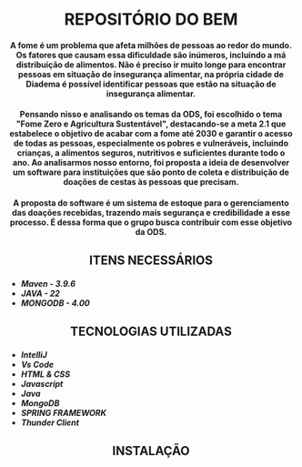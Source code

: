 <h1 style="text-align:center;">REPOSITÓRIO DO BEM</h1>

<h4 style="text-align:center;">
  A fome é um problema que afeta milhões de pessoas ao redor do mundo. Os fatores que causam essa dificuldade são inúmeros, incluindo a má distribuição de alimentos. Não é preciso ir muito longe para encontrar pessoas em situação de insegurança alimentar, na própria cidade de Diadema é possível identificar pessoas que estão na situação de insegurança alimentar.
</h4>

<h4 style="text-align:center;">
  Pensando nisso e analisando os temas da ODS, foi escolhido o tema "Fome Zero e Agricultura Sustentável", destacando-se a meta 2.1 que estabelece o objetivo de acabar com a fome até 2030 e garantir o acesso de todas as pessoas, especialmente os pobres e vulneráveis, incluindo crianças, a alimentos seguros, nutritivos e suficientes durante todo o ano. Ao analisarmos nosso entorno, foi proposta a ideia de desenvolver um software para instituições que são ponto de coleta e distribuição de doações de cestas às pessoas que precisam.
</h4>

<h4 style="text-align:center;">
  A proposta do software é um sistema de estoque para o gerenciamento das doações recebidas, trazendo mais segurança e credibilidade a esse processo. É dessa forma que o grupo busca contribuir com esse objetivo da ODS.
</h4>

<h2 style="text-align:center;">ITENS NECESSÁRIOS</h2>
<h5>
    <ul>
        <li>Maven - 3.9.6</li>
        <li>JAVA - 22</li>
        <li>MONGODB - 4.00</li>
    </ul>
</h5>

<h2 style="text-align:center;">TECNOLOGIAS UTILIZADAS</h2>
<h5>
    <ul>
        <li>IntelliJ</li>
        <li>Vs Code</li>
        <li>HTML & CSS</li>
        <li>Javascript</li>
        <li>Java</li>
        <li>MongoDB</li>
        <li>SPRING FRAMEWORK</li>
        <li>Thunder Client</li>
    </ul>
</h5>


<h2 style="text-align:center;">INSTALAÇÃO</h2>
